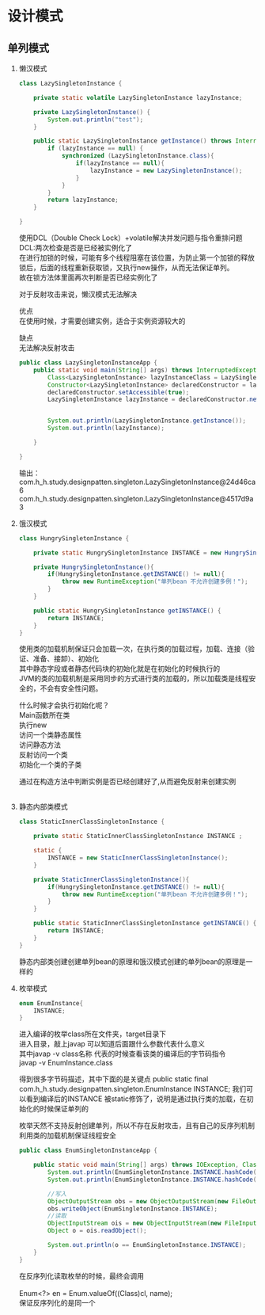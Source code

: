 # 设计模式

## 单列模式
<ol>
<li>懒汉模式</li>

```java
class LazySingletonInstance {

    private static volatile LazySingletonInstance lazyInstance;

    private LazySingletonInstance() {
        System.out.println("test");
    }

    public static LazySingletonInstance getInstance() throws InterruptedException {
        if (lazyInstance == null) {
            synchronized (LazySingletonInstance.class){
                if(lazyInstance == null){
                    lazyInstance = new LazySingletonInstance();
                }
            }
        }
        return lazyInstance;
    }

}
```
使用DCL（Double Check Lock）+volatile解决并发问题与指令重排问题<br/>
DCL:两次检查是否是已经被实例化了<br/>
在进行加锁的时候，可能有多个线程阻塞在该位置，为防止第一个加锁的释放锁后，后面的线程重新获取锁，又执行new操作，从而无法保证单列。<br/>
故在锁方法体里面再次判断是否已经实例化了<br/>

对于反射攻击来说，懒汉模式无法解决<br/>

优点<br/>
在使用时候，才需要创建实例，适合于实例资源较大的<br/>

缺点<br/>
无法解决反射攻击<br/>
```java
public class LazySingletonInstanceApp {
    public static void main(String[] args) throws InterruptedException, NoSuchMethodException, IllegalAccessException, InvocationTargetException, InstantiationException {
        Class<LazySingletonInstance> lazyInstanceClass = LazySingletonInstance.class;
        Constructor<LazySingletonInstance> declaredConstructor = lazyInstanceClass.getDeclaredConstructor();
        declaredConstructor.setAccessible(true);
        LazySingletonInstance lazyInstance = declaredConstructor.newInstance();


        System.out.println(LazySingletonInstance.getInstance());
        System.out.println(lazyInstance);

    }

}
```
输出：<br/>
com.h_h.study.designpatten.singleton.LazySingletonInstance@24d46ca6<br/>
com.h_h.study.designpatten.singleton.LazySingletonInstance@4517d9a3
<li>饿汉模式</li>

```java
class HungrySingletonInstance {

    private static HungrySingletonInstance INSTANCE = new HungrySingletonInstance();

    private HungrySingletonInstance(){
        if(HungrySingletonInstance.getINSTANCE() != null){
            throw new RuntimeException("单列bean 不允许创建多例！");
        }
    }

    public static HungrySingletonInstance getINSTANCE() {
        return INSTANCE;
    }
}
```

使用类的加载机制保证只会加载一次，在执行类的加载过程，加载、连接（验证、准备、接卸）、初始化<br/>
其中静态字段或者静态代码块的初始化就是在初始化的时候执行的<br/>
JVM的类的加载机制是采用同步的方式进行类的加载的，所以加载类是线程安全的，不会有安全性问题。<br/>

什么时候才会执行初始化呢？<br/>
Main函数所在类<br/>
执行new <br/>
访问一个类静态属性<br/>
访问静态方法<br/>
反射访问一个类<br/>
初始化一个类的子类<br/>

通过在构造方法中判断实例是否已经创建好了,从而避免反射来创建实例<br/>
<br/>
<li>静态内部类模式</li>

```java
class StaticInnerClassSingletonInstance {

    private static StaticInnerClassSingletonInstance INSTANCE ;

    static {
        INSTANCE = new StaticInnerClassSingletonInstance();
    }

    private StaticInnerClassSingletonInstance(){
        if(HungrySingletonInstance.getINSTANCE() != null){
            throw new RuntimeException("单列bean 不允许创建多例！");
        }
    }

    public static StaticInnerClassSingletonInstance getINSTANCE() {
        return INSTANCE;
    }
}
```
静态内部类创建创建单列bean的原理和饿汉模式创建的单列bean的原理是一样的

<li>枚举模式</li>

```java
enum EnumInstance{
    INSTANCE;
}

```
进入编译的枚举class所在文件夹，target目录下<br/>
进入目录，敲上javap 可以知道后面跟什么参数代表什么意义<br/>
其中javap -v class名称 代表的时候查看该类的编译后的字节码指令<br/>
javap -v EnumInstance.class

得到很多字节码描述，其中下面的是关键点
public static final com.h_h.study.designpatten.singleton.EnumInstance INSTANCE;
我们可以看到编译后的INSTANCE 被static修饰了，说明是通过执行类的加载，在初始化的时候保证单列的


枚举天然不支持反射创建单列，所以不存在反射攻击，且有自己的反序列机制<br/>
利用类的加载机制保证线程安全<br/>

```java
public class EnumSingletonInstanceApp {

    public static void main(String[] args) throws IOException, ClassNotFoundException {
        System.out.println(EnumSingletonInstance.INSTANCE.hashCode());
        System.out.println(EnumSingletonInstance.INSTANCE.hashCode());

        //写入
        ObjectOutputStream obs = new ObjectOutputStream(new FileOutputStream("EnumSingletonInstanceApp"));
        obs.writeObject(EnumSingletonInstance.INSTANCE);
        //读取
        ObjectInputStream ois = new ObjectInputStream(new FileInputStream("EnumSingletonInstanceApp"));
        Object o = ois.readObject();

        System.out.println(o == EnumSingletonInstance.INSTANCE);
    }
}
```
在反序列化读取枚举的时候，最终会调用<br/>                
Enum<?> en = Enum.valueOf((Class)cl, name);<br/>
保证反序列化的是同一个
</ol>

